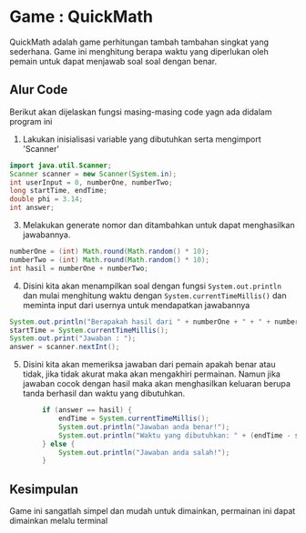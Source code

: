 # Game : QuickMath

QuickMath adalah game perhitungan tambah tambahan singkat yang sederhana. Game ini menghitung berapa waktu yang diperlukan oleh pemain untuk dapat menjawab
soal soal dengan benar.

## Alur Code
Berikut akan dijelaskan fungsi masing-masing code yagn ada didalam program ini



1. Lakukan inisialisasi variable yang dibutuhkan serta mengimport 'Scanner'
```java
import java.util.Scanner;
Scanner scanner = new Scanner(System.in);
int userInput = 0, numberOne, numberTwo;
long startTime, endTime;
double phi = 3.14;
int answer;
```

3. Melakukan generate nomor dan ditambahkan untuk dapat menghasilkan jawabannya.
```java
numberOne = (int) Math.round(Math.random() * 10);
numberTwo = (int) Math.round(Math.random() * 10);
int hasil = numberOne + numberTwo;
```

4. Disini kita akan menampilkan soal dengan fungsi `System.out.println` dan mulai menghitung waktu dengan `System.currentTimeMillis()` dan meminta input dari usernya untuk mendapatkan jawabannya
```java
System.out.println("Berapakah hasil dari " + numberOne + " + " + numberTwo + "?");
startTime = System.currentTimeMillis();
System.out.print("Jawaban : ");
answer = scanner.nextInt();
```

5. Disini kita akan memeriksa jawaban dari pemain apakah benar atau tidak, jika tidak akurat maka akan mengakhiri permainan. Namun jika jawaban cocok dengan hasil maka akan menghasilkan keluaran berupa tanda berhasil dan waktu yang dibutuhkan.
```java
        if (answer == hasil) {
            endTime = System.currentTimeMillis();
            System.out.println("Jawaban anda benar!");
            System.out.println("Waktu yang dibutuhkan: " + (endTime - startTime) + " milidetik");
        } else {
            System.out.println("Jawaban anda salah!");
        }
```


## Kesimpulan
Game ini sangatlah simpel dan mudah untuk dimainkan, permainan ini dapat dimainkan melalu terminal
